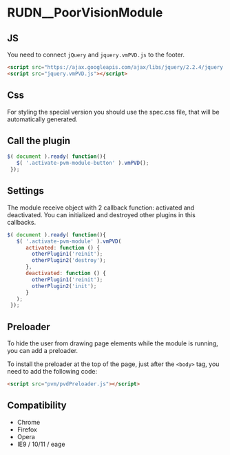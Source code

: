 # RUDN__PoorVisionModule

## JS
You need to connect `jQuery` and `jquery.vmPVD.js` to the footer.
```html
<script src="https://ajax.googleapis.com/ajax/libs/jquery/2.2.4/jquery.min.js"></script>
<script src="jquery.vmPVD.js"></script>
```
## Css
For styling the special version you should use the spec.css file, that will be automatically generated.

## Call the plugin
```javascript
$( document ).ready( function(){
   $( '.activate-pvm-module-button' ).vmPVD();
 });
```

## Settings
The module receive object with 2 callback function: activated and deactivated. You can initialized and destroyed other plugins in this callbacks.
```javascript
$( document ).ready( function(){
   $( '.activate-pvm-module' ).vmPVD(
      activated: function () {
        otherPlugin1('reinit');
        otherPlugin2('destroy');
      },
      deactivated: function () {
        otherPlugin1('reinit');
        otherPlugin2('init');
      }
   );
 });
```

## Preloader
To hide the user from drawing page elements while the module is running, you can add a preloader.

To install the preloader at the top of the page, just after the `<body>` tag, you need to add the following code:
```html
<script src="pvm/pvdPreloader.js"></script> 
```

## Compatibility
+ Chrome
+ Firefox
+ Opera
+ IE9 / 10/11 / eage
